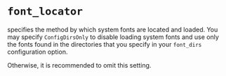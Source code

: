 # `font_locator`

specifies the method by which system fonts are located and loaded.  You may
specify `ConfigDirsOnly` to disable loading system fonts and use only the fonts
found in the directories that you specify in your `font_dirs` configuration
option.

Otherwise, it is recommended to omit this setting.
